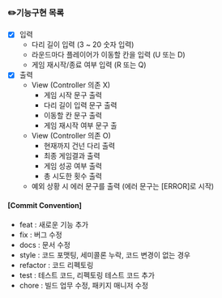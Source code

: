### ✏️기능구현 목록

- [x] 입력
  - 다리 길이 입력 (3 ~ 20 숫자 입력)
  - 라운드마다 플레이어가 이동할 칸을 입력 (U 또는 D)
  - 게임 재시작/종료 여부 입력 (R 또는 Q)
- [x] 출력
  - View (Controller 의존 X)
    - 게임 시작 문구 출력
    - 다리 길이 입력 문구 출력
    - 이동할 칸 문구 출력
    - 게임 재시작 여부 문구 출
  - View (Controller 의존 O)
    - 현재까지 건넌 다리 출력
    - 최종 게임결과 출력
    - 게임 성공 여부 출력
    - 총 시도한 횟수 출력
  - 예외 상황 시 에러 문구를 출력 (에러 문구는 [ERROR]로 시작)
  
#### [Commit Convention]
- feat : 새로운 기능 추가
- fix : 버그 수정
- docs : 문서 수정
- style : 코드 포맷팅, 세미콜론 누락, 코드 변경이 없는 경우
- refactor : 코드 리펙토링
- test : 테스트 코드, 리펙토링 테스트 코드 추가
- chore : 빌드 업무 수정, 패키지 매니저 수정